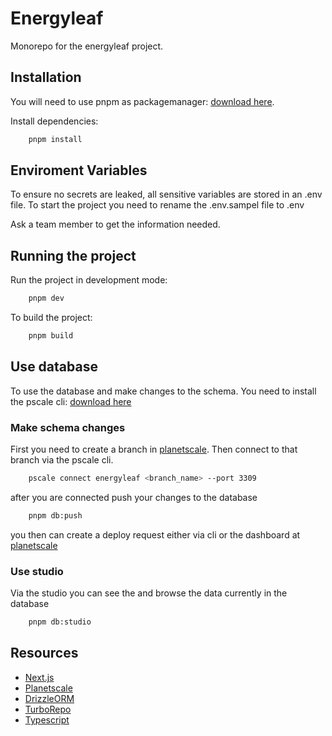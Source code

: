 
# Energyleaf

Monorepo for the energyleaf project.


## Installation

You will need to use pnpm as packagemanager: [download here](https://pnpm.io/installation).


Install dependencies:
```bash
    pnpm install
```

## Enviroment Variables
To ensure no secrets are leaked, all sensitive variables are stored in an .env file.
To start the project you need to rename the .env.sampel file to .env

Ask a team member to get the information needed.

## Running the project

Run the project in development mode:

```bash
    pnpm dev
```

To build the project:
```bash
    pnpm build
```

## Use database
To use the database and make changes to the schema. You need to install the pscale cli: [download here](https://planetscale.com/features/cli)

### Make schema changes
First you need to create a branch in [planetscale](https://planetscale.com). Then connect to that branch via the pscale cli.

```bash
    pscale connect energyleaf <branch_name> --port 3309
```

after you are connected push your changes to the database

```bash
    pnpm db:push
```

you then can create a deploy request either via cli or the dashboard at [planetscale](https://planetscale.com)

### Use studio
Via the studio you can see the and browse the data currently in the database

```bash
    pnpm db:studio
```

## Resources

- [Next.js](https://nextjs.org/docs)
- [Planetscale](https://planetscale.com/docs)
- [DrizzleORM](https://orm.drizzle.team/docs/overview)
- [TurboRepo](https://turbo.build/repo/docs)
- [Typescript](https://www.typescriptlang.org/docs/)
